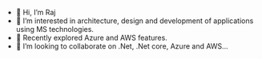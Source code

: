 - 👋 Hi, I’m Raj
- 👀 I’m interested in architecture, design and development of applications using MS technologies. 
- 🌱 Recently explored Azure and AWS features. 
- 💞️ I’m looking to collaborate on .Net, .Net core, Azure and AWS...


<!---
jagadir/jagadir is a ✨ special ✨ repository because its `README.md` (this file) appears on your GitHub profile.
You can click the Preview link to take a look at your changes.
--->
